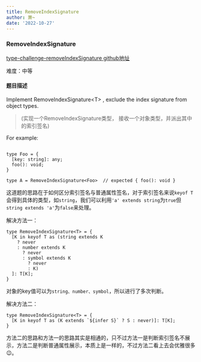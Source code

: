 ```yaml
---
title: RemoveIndexSignature
author: 萧~
date: '2022-10-27'
---
```


### RemoveIndexSignature
[type-challenge-removeIndexSignature github地址](https://github.com/type-challenges/type-challenges/blob/main/questions/01367-medium-remove-index-signature/README.md)

难度：中等

#### 题目描述

Implement RemoveIndexSignature\<T\> , exclude the index signature from object types.

>(实现一个RemoveIndexSignature类型， 接收一个对象类型，并派出其中的索引签名)

For example:
```

type Foo = {
  [key: string]: any;
  foo(): void;
}

type A = RemoveIndexSignature<Foo>  // expected { foo(): void }

```
这道题的思路在于如何区分索引签名与普通属性签名，对于索引签名来说```keyof T```会得到具体的类型，如```string```，我们可以利用```'a' extends string```为```true```但```string extends 'a'```为```false```来处理。

解决方法一：

```
type RemoveIndexSignature<T> = {
  [K in keyof T as (string extends K
    ? never
    : number extends K
      ? never
      : symbol extends K
        ? never
        : K)
  ]: T[K];
}
```
对象的key值可以为```string、number、symbol```，所以进行了多次判断。

解决方法二：

```
type RemoveIndexSignature<T> = {
  [K in keyof T as (K extends `${infer S}` ? S : never)]: T[K];
}
```
方法二的思路和方法一的思路其实是相通的，只不过方法一是判断索引签名不展示，方法二是判断普通属性展示，本质上是一样的，不过方法二看上去会优雅很多😉。